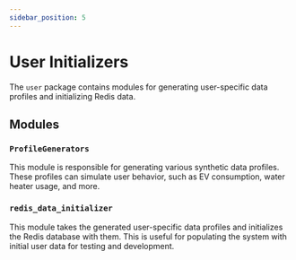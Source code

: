 ```yaml
---
sidebar_position: 5
---
```


# User Initializers

The `user` package contains modules for generating user-specific data profiles and initializing Redis data.

## Modules

### `ProfileGenerators`

This module is responsible for generating various synthetic data profiles. These profiles can simulate user behavior, such as EV consumption, water heater usage, and more.

### `redis_data_initializer`

This module takes the generated user-specific data profiles and initializes the Redis database with them. This is useful for populating the system with initial user data for testing and development.